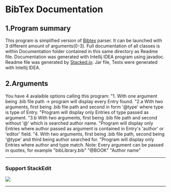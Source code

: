 ﻿BibTex Documentation
===================
1.Program summary
----------
This program is simplified version of [Bibtex](http://www.bibtex.org/ "BibTex") parser. It can be launched with 3 different amount of arguments(0-3). 
Full documentation of all classes is within Documentation folder contained in this same directory as Readme file.
Documentation was generated with Intellij IDEA program using javadoc. 
Readme file was generated by [Stacked.io](https://stackedit.io).
Jar file, Tests were generated with Intellij IDEA.

2.Arguments
-------------
You have 4 avalaible options calling this program: 
                    "1. With one argument being .bib file path -> program will display every Entry found.
                    "2.a With two arguments, first being .bib file path and second in form '@type' where type is type of Entry. 
                    "Program will display only Entries of type passed as argument.
                    "3.b With two arguments, first being .bib file path and second without '@' which is searched author name.
                    "Program will display only Entries where author passed as argument is contained in Entry's 'author' or 'editor' field.
                    "4. With two arguments, first being .bib file path, second being '@type' and third being author searched for.
                    "Program will display only Entries where author and type match.
Note: Every argument can be passed in quotes, for example "bibLibrary.bib" "@BOOK" "Author name"

-------------

### Support StackEdit

[![](https://cdn.monetizejs.com/resources/button-32.png)](https://monetizejs.com/authorize?client_id=ESTHdCYOi18iLhhO&summary=true)

  [^stackedit]: [StackEdit](https://stackedit.io/) is a full-featured, open-source Markdown editor based on PageDown, the Markdown library used by Stack Overflow and the other Stack Exchange sites.


----------

